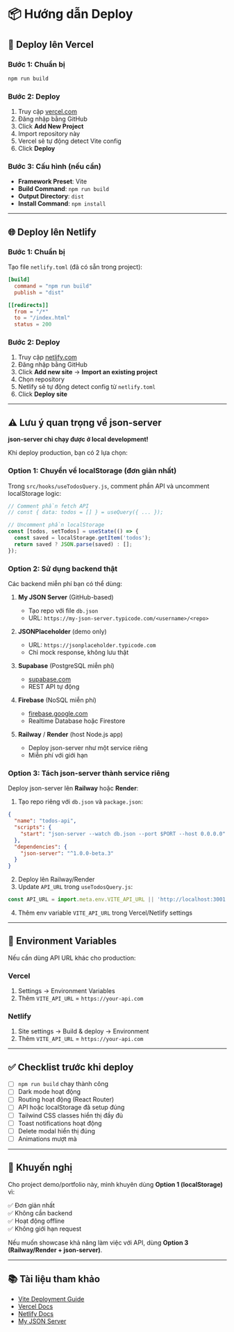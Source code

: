 # 📦 Hướng dẫn Deploy

## 🚀 Deploy lên Vercel

### Bước 1: Chuẩn bị

```bash
npm run build
```

### Bước 2: Deploy

1. Truy cập [vercel.com](https://vercel.com)
2. Đăng nhập bằng GitHub
3. Click **Add New Project**
4. Import repository này
5. Vercel sẽ tự động detect Vite config
6. Click **Deploy**

### Bước 3: Cấu hình (nếu cần)

- **Framework Preset**: Vite
- **Build Command**: `npm run build`
- **Output Directory**: `dist`
- **Install Command**: `npm install`

---

## 🌐 Deploy lên Netlify

### Bước 1: Chuẩn bị

Tạo file `netlify.toml` (đã có sẵn trong project):

```toml
[build]
  command = "npm run build"
  publish = "dist"

[[redirects]]
  from = "/*"
  to = "/index.html"
  status = 200
```

### Bước 2: Deploy

1. Truy cập [netlify.com](https://netlify.com)
2. Đăng nhập bằng GitHub
3. Click **Add new site** → **Import an existing project**
4. Chọn repository
5. Netlify sẽ tự động detect config từ `netlify.toml`
6. Click **Deploy site**

---

## ⚠️ Lưu ý quan trọng về json-server

**json-server chỉ chạy được ở local development!**

Khi deploy production, bạn có 2 lựa chọn:

### Option 1: Chuyển về localStorage (đơn giản nhất)

Trong `src/hooks/useTodosQuery.js`, comment phần API và uncomment localStorage logic:

```javascript
// Comment phần fetch API
// const { data: todos = [] } = useQuery({ ... });

// Uncomment phần localStorage
const [todos, setTodos] = useState(() => {
  const saved = localStorage.getItem('todos');
  return saved ? JSON.parse(saved) : [];
});
```

### Option 2: Sử dụng backend thật

Các backend miễn phí bạn có thể dùng:

1. **My JSON Server** (GitHub-based)
   - Tạo repo với file `db.json`
   - URL: `https://my-json-server.typicode.com/<username>/<repo>`

2. **JSONPlaceholder** (demo only)
   - URL: `https://jsonplaceholder.typicode.com`
   - Chỉ mock response, không lưu thật

3. **Supabase** (PostgreSQL miễn phí)
   - [supabase.com](https://supabase.com)
   - REST API tự động

4. **Firebase** (NoSQL miễn phí)
   - [firebase.google.com](https://firebase.google.com)
   - Realtime Database hoặc Firestore

5. **Railway** / **Render** (host Node.js app)
   - Deploy json-server như một service riêng
   - Miễn phí với giới hạn

### Option 3: Tách json-server thành service riêng

Deploy json-server lên **Railway** hoặc **Render**:

1. Tạo repo riêng với `db.json` và `package.json`:

```json
{
  "name": "todos-api",
  "scripts": {
    "start": "json-server --watch db.json --port $PORT --host 0.0.0.0"
  },
  "dependencies": {
    "json-server": "^1.0.0-beta.3"
  }
}
```

2. Deploy lên Railway/Render
3. Update `API_URL` trong `useTodosQuery.js`:

```javascript
const API_URL = import.meta.env.VITE_API_URL || 'http://localhost:3001';
```

4. Thêm env variable `VITE_API_URL` trong Vercel/Netlify settings

---

## 🔧 Environment Variables

Nếu cần dùng API URL khác cho production:

### Vercel
1. Settings → Environment Variables
2. Thêm `VITE_API_URL` = `https://your-api.com`

### Netlify
1. Site settings → Build & deploy → Environment
2. Thêm `VITE_API_URL` = `https://your-api.com`

---

## ✅ Checklist trước khi deploy

- [ ] `npm run build` chạy thành công
- [ ] Dark mode hoạt động
- [ ] Routing hoạt động (React Router)
- [ ] API hoặc localStorage đã setup đúng
- [ ] Tailwind CSS classes hiển thị đầy đủ
- [ ] Toast notifications hoạt động
- [ ] Delete modal hiển thị đúng
- [ ] Animations mượt mà

---

## 🎯 Khuyến nghị

Cho project demo/portfolio này, mình khuyên dùng **Option 1 (localStorage)** vì:

✅ Đơn giản nhất  
✅ Không cần backend  
✅ Hoạt động offline  
✅ Không giới hạn request  

Nếu muốn showcase khả năng làm việc với API, dùng **Option 3 (Railway/Render + json-server)**.

---

## 📚 Tài liệu tham khảo

- [Vite Deployment Guide](https://vitejs.dev/guide/static-deploy.html)
- [Vercel Docs](https://vercel.com/docs)
- [Netlify Docs](https://docs.netlify.com)
- [My JSON Server](https://my-json-server.typicode.com)
